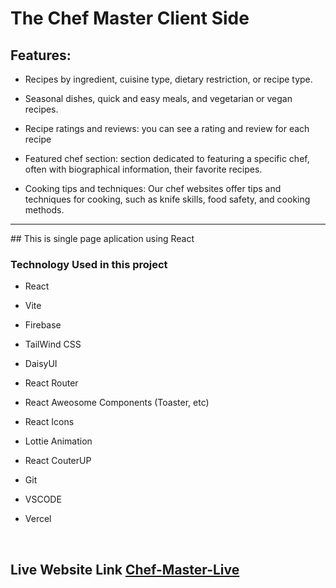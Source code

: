 # The Chef Master Client Side

## Features:

- Recipes by ingredient, cuisine type, dietary restriction, or recipe type.

- Seasonal dishes, quick and easy meals, and vegetarian or vegan recipes.

- Recipe ratings and reviews: you can see a rating and review for each recipe

- Featured chef section: section dedicated to featuring a specific chef, often with biographical information, their favorite recipes.

- Cooking tips and techniques: Our chef websites offer tips and techniques for cooking, such as knife skills, food safety, and cooking methods.

<hr>
## This is single page aplication using React

### Technology Used in this project

- React
- Vite
- Firebase
- TailWind CSS
- DaisyUI
- React Router
- React Aweosome Components (Toaster, etc)
- React Icons
- Lottie Animation
- React CouterUP
- Git
- VSCODE
- Vercel

  <br>

## Live Website Link [Chef-Master-Live](https://chef-master-8af4a.web.app/)
